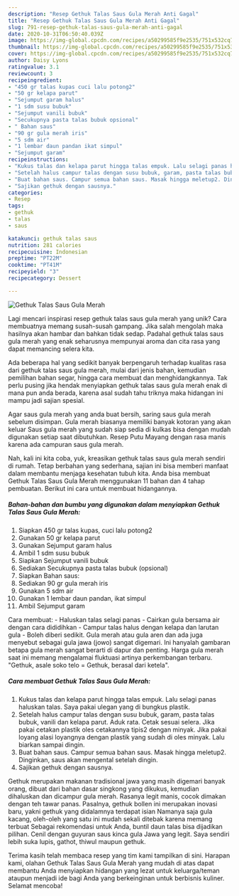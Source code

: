 ```yaml
---
description: "Resep Gethuk Talas Saus Gula Merah Anti Gagal"
title: "Resep Gethuk Talas Saus Gula Merah Anti Gagal"
slug: 791-resep-gethuk-talas-saus-gula-merah-anti-gagal
date: 2020-10-31T06:50:40.039Z
image: https://img-global.cpcdn.com/recipes/a50299585f9e2535/751x532cq70/gethuk-talas-saus-gula-merah-foto-resep-utama.jpg
thumbnail: https://img-global.cpcdn.com/recipes/a50299585f9e2535/751x532cq70/gethuk-talas-saus-gula-merah-foto-resep-utama.jpg
cover: https://img-global.cpcdn.com/recipes/a50299585f9e2535/751x532cq70/gethuk-talas-saus-gula-merah-foto-resep-utama.jpg
author: Daisy Lyons
ratingvalue: 3.1
reviewcount: 3
recipeingredient:
- "450 gr talas kupas cuci lalu potong2"
- "50 gr kelapa parut"
- "Sejumput garam halus"
- "1 sdm susu bubuk"
- "Sejumput vanili bubuk"
- "Secukupnya pasta talas bubuk opsional"
- " Bahan saus"
- "90 gr gula merah iris"
- "5 sdm air"
- "1 lembar daun pandan ikat simpul"
- "Sejumput garam"
recipeinstructions:
- "Kukus talas dan kelapa parut hingga talas empuk. Lalu selagi panas haluskan talas. Saya pakai ulegan yang di bungkus plastik."
- "Setelah halus campur talas dengan susu bubuk, garam, pasta talas bubuk, vanili dan kelapa parut. Aduk rata. Cetak sesuai selera. Jika pakai cetakan plastik oles cetakannya tipis2 dengan minyak. Jika pakai loyang alasi loyangnya dengan plastik yang sudah di oles minyak. Lalu biarkan sampai dingin."
- "Buat bahan saus. Campur semua bahan saus. Masak hingga meletup2. Dinginkan, saus akan mengental setelah dingin."
- "Sajikan gethuk dengan sausnya."
categories:
- Resep
tags:
- gethuk
- talas
- saus

katakunci: gethuk talas saus 
nutrition: 281 calories
recipecuisine: Indonesian
preptime: "PT22M"
cooktime: "PT41M"
recipeyield: "3"
recipecategory: Dessert

---
```



![Gethuk Talas Saus Gula Merah](https://img-global.cpcdn.com/recipes/a50299585f9e2535/751x532cq70/gethuk-talas-saus-gula-merah-foto-resep-utama.jpg)

Lagi mencari inspirasi resep gethuk talas saus gula merah yang unik? Cara membuatnya memang susah-susah gampang. Jika salah mengolah maka hasilnya akan hambar dan bahkan tidak sedap. Padahal gethuk talas saus gula merah yang enak seharusnya mempunyai aroma dan cita rasa yang dapat memancing selera kita.

Ada beberapa hal yang sedikit banyak berpengaruh terhadap kualitas rasa dari gethuk talas saus gula merah, mulai dari jenis bahan, kemudian pemilihan bahan segar, hingga cara membuat dan menghidangkannya. Tak perlu pusing jika hendak menyiapkan gethuk talas saus gula merah enak di mana pun anda berada, karena asal sudah tahu triknya maka hidangan ini mampu jadi sajian spesial.

Agar saus gula merah yang anda buat bersih, saring saus gula merah sebelum disimpan. Gula merah biasanya memiliki banyak kotoran yang akan keluar Saus gula merah yang sudah siap sedia di kulkas bisa dengan mudah digunakan setiap saat dibutuhkan. Resep Putu Mayang dengan rasa manis karena ada campuran saus gula merah.


Nah, kali ini kita coba, yuk, kreasikan gethuk talas saus gula merah sendiri di rumah. Tetap berbahan yang sederhana, sajian ini bisa memberi manfaat dalam membantu menjaga kesehatan tubuh kita. Anda bisa membuat Gethuk Talas Saus Gula Merah menggunakan 11 bahan dan 4 tahap pembuatan. Berikut ini cara untuk membuat hidangannya.

<!--inarticleads1-->

##### Bahan-bahan dan bumbu yang digunakan dalam menyiapkan Gethuk Talas Saus Gula Merah:

1. Siapkan 450 gr talas kupas, cuci lalu potong2
1. Gunakan 50 gr kelapa parut
1. Gunakan Sejumput garam halus
1. Ambil 1 sdm susu bubuk
1. Siapkan Sejumput vanili bubuk
1. Sediakan Secukupnya pasta talas bubuk (opsional)
1. Siapkan  Bahan saus:
1. Sediakan 90 gr gula merah iris
1. Gunakan 5 sdm air
1. Gunakan 1 lembar daun pandan, ikat simpul
1. Ambil Sejumput garam


Cara membuat: - Haluskan talas selagi panas - Cairkan gula bersama air dengan cara dididihkan - Campur talas halus dengan kelapa dan larutan gula - Boleh diberi sedikit. Gula merah atau gula aren dan ada juga menyebut sebagai gula jawa (jowo) sangat digemari. Ini hanyalah gambaran betapa gula merah sangat berarti di dapur dan penting. Harga gula merah saat ini memang mengalamai fluktuasi artinya perkembangan terbaru. &#34;Gethuk, asale soko telo = Gethuk, berasal dari ketela&#34;. 

<!--inarticleads2-->

##### Cara membuat Gethuk Talas Saus Gula Merah:

1. Kukus talas dan kelapa parut hingga talas empuk. Lalu selagi panas haluskan talas. Saya pakai ulegan yang di bungkus plastik.
1. Setelah halus campur talas dengan susu bubuk, garam, pasta talas bubuk, vanili dan kelapa parut. Aduk rata. Cetak sesuai selera. Jika pakai cetakan plastik oles cetakannya tipis2 dengan minyak. Jika pakai loyang alasi loyangnya dengan plastik yang sudah di oles minyak. Lalu biarkan sampai dingin.
1. Buat bahan saus. Campur semua bahan saus. Masak hingga meletup2. Dinginkan, saus akan mengental setelah dingin.
1. Sajikan gethuk dengan sausnya.


Gethuk merupakan makanan tradisional jawa yang masih digemari banyak orang, dibuat dari bahan dasar singkong yang dikukus, kemudian dihaluskan dan dicampur gula merah. Rasanya legit manis, cocok dimakan dengan teh tawar panas. Pasalnya, gethuk bollen ini merupakan inovasi baru, yakni gethuk yang didalamnya terdapat isian Namanya saja gula kacang, oleh-oleh yang satu ini mudah sekali ditebak karena memang terbuat Sebagai rekomendasi untuk Anda, buntil daun talas bisa dijadikan pilihan. Cenil dengan guyuran saus kinca gula Jawa yang legit. Saya sendiri lebih suka lupis, gathot, thiwul maupun gethuk. 

Terima kasih telah membaca resep yang tim kami tampilkan di sini. Harapan kami, olahan Gethuk Talas Saus Gula Merah yang mudah di atas dapat membantu Anda menyiapkan hidangan yang lezat untuk keluarga/teman ataupun menjadi ide bagi Anda yang berkeinginan untuk berbisnis kuliner. Selamat mencoba!
